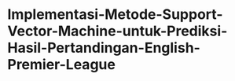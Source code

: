 # Implementasi-Metode-Support-Vector-Machine-untuk-Prediksi-Hasil-Pertandingan-English-Premier-League 

